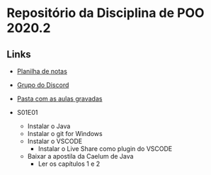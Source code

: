 # Repositório da Disciplina de POO 2020.2

## Links
- [Planilha de notas](https://docs.google.com/spreadsheets/d/1zGr9wJ0VifwyXHBXBtogrm6DLyuSKPyva8H2gFGv5Tk/edit?usp=sharing)
- [Grupo do Discord](discord.gg/Ct67jn2EX7)
- [Pasta com as aulas gravadas](https://drive.google.com/drive/folders/1tKLx3fg9loIZq3-4fbHbTrpUsQ2Xcnp_?usp=sharing)

- S01E01
    - Instalar o Java
    - Instalar o git for Windows
    - Instalar o VSCODE
        - Instalar o Live Share como plugin do VSCODE
    - Baixar a apostila da Caelum de Java
        - Ler os capítulos 1 e 2
